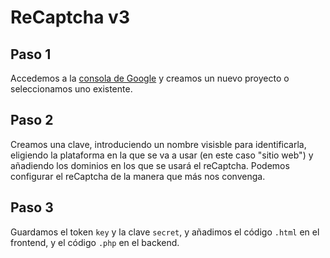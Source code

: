 # ReCaptcha v3 
## Paso 1
Accedemos a la [consola de Google](https://console.cloud.google.com/projectselector2/security/recaptcha) y creamos un nuevo proyecto o seleccionamos uno existente.

## Paso 2
Creamos una clave, introduciendo un nombre visisble para identificarla, eligiendo la plataforma en la que se va a usar (en este caso "sitio web") y añadiendo los dominios en los que se usará el reCaptcha. Podemos configurar el reCaptcha de la manera que más nos convenga.

## Paso 3
Guardamos el token `key` y la clave `secret`, y añadimos el código `.html` en el frontend, y el código `.php` en el backend. 
